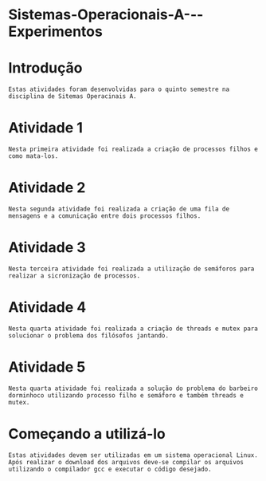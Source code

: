 # Sistemas-Operacionais-A---Experimentos

# Introdução
```
Estas atividades foram desenvolvidas para o quinto semestre na disciplina de Sitemas Operacinais A.
```

# Atividade 1

```
Nesta primeira atividade foi realizada a criação de processos filhos e como mata-los.
```

# Atividade 2

```
Nesta segunda atividade foi realizada a criação de uma fila de mensagens e a comunicação entre dois processos filhos.
```

# Atividade 3

```
Nesta terceira atividade foi realizada a utilização de semáforos para realizar a sicronização de processos.
```

# Atividade 4

```
Nesta quarta atividade foi realizada a criação de threads e mutex para solucionar o problema dos filósofos jantando.
```

# Atividade 5

```
Nesta quarta atividade foi realizada a solução do problema do barbeiro dorminhoco utilizando processo filho e semáforo e também threads e mutex.
```

# Começando a utilizá-lo
```
Estas atividades devem ser utilizadas em um sistema operacional Linux.
Após realizar o download dos arquivos deve-se compilar os arquivos utilizando o compilador gcc e executar o código desejado.
```
